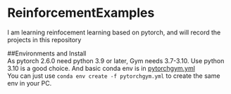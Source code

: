 # ReinforcementExamples
I am learning reinfocement learning based on pytorch, and will record the projects in this repository

##Environments and Install\
As pytorch 2.6.0 need python 3.9 or later, Gym needs 3.7-3.10. Use python 3.10 is a good choice. And basic conda env is in [pytorchgym.yml](https://github.com/YKXu-c/ReinforcementExamples/edit/main/pytorchgym.yml)\
You can just use `conda env create -f pytorchgym.yml` to create the same env in your PC.
